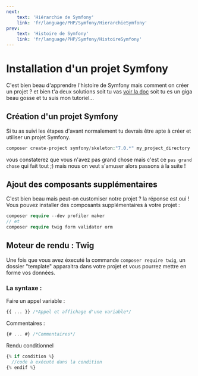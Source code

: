 ```yaml
---
next:
    text: 'Hiérarchie de Symfony'
    link: 'fr/language/PHP/Symfony/HierarchieSymfony'
prev: 
    text: 'Histoire de Symfony'
    link: 'fr/language/PHP/Symfony/HistoireSymfony'
---
```


# Installation d'un projet Symfony

C'est bien beau d'apprendre l'histoire de Symfony mais comment on créer un projet ? et bien t'a deux solutions soit tu vas [voir la doc](https://symfony.com/doc/current/setup.html#creating-symfony-applications) soit tu es un giga beau gosse et tu suis mon tutoriel...

## Création d'un projet Symfony
Si tu as suivi les étapes d'avant normalement tu devrais être apte à créer et utiliser un projet Symfony.

```php
composer create-project symfony/skeleton:"7.0.*" my_project_directory
```

vous constaterez que vous n'avez pas grand chose mais c'est ce `pas grand chose` qui fait tout ;)
mais nous on veut s'amuser alors passons à la suite !

## Ajout des composants supplémentaires
C'est bien beau mais peut-on customiser notre projet ? la réponse est oui ! Vous pouvez installer des composants supplémentaires à votre projet :

```php exemples de composants
composer require --dev profiler maker
// et
composer require twig form validator orm
```

## Moteur de rendu : Twig <a target="_blank" href="https://twig.symfony.com/"><Badge type="tip" text="Documentation" /></a>
Une fois que vous avez éxecuté la commande `composer require twig`, un dossier "template" apparaitra dans votre projet et vous pourrez mettre en forme vos données.

### La syntaxe :
Faire un appel variable : 
```js
{{ ... }} /*Appel et affichage d'une variable*/
```

Commentaires :
```js
{# ... #} /*Commentaires*/
```

Rendu conditionnel
```js
{% if condition %}
  //code à exécuté dans la condition
{% endif %}
```